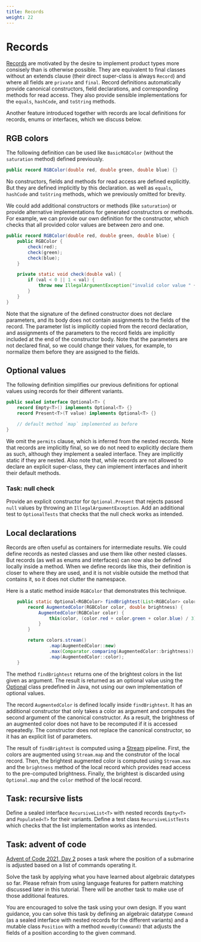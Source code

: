 ```yaml
---
title: Records
weight: 22
---
```


# Records

[Records](https://openjdk.java.net/jeps/395)
are motivated by the desire to implement product types
more consisely than is otherwise possible.
They are equivalent to final classes without an extends clause
(their direct super-class is always `Record`)
and where all fields are `private` and `final`.
Record definitions automatically provide canonical constructors,
field declarations, and corresponding methods for read access.
They also provide sensible implementations
for the `equals`, `hashCode`, and `toString` methods.

Another feature introduced together with records are
local definitions for records, enums or interfaces,
which we discuss below.

## RGB colors

The following definition can be used like `BasicRGBColor` 
(without the `saturation` method)
defined previously.

```java
public record RGBColor(double red, double green, double blue) {}
```

No constructors, fields and methods for read access are defined explicitly.
But they are defined implicitly by this declaration.
as well as `equals`, `hashCode` and `toString` methods,
which we previously omitted for brevity.

We could add additional constructors or methods (like `saturation`)
or provide alternative implementations for generated constructors or methods.
For example, we can provide our own definition for the constructor,
which checks that all provided color values are between zero and one.

```java
public record RGBColor(double red, double green, double blue) {
    public RGBColor {
        check(red);
        check(green);
        check(blue);
    }

    private static void check(double val) {
        if (val < 0 || 1 < val) {
            throw new IllegalArgumentException("invalid color value " + val);
        }
    }
}
```

Note that the signature of the defined constructor does not declare parameters,
and its body does not contain assignments to the fields of the record.
The parameter list is implicitly copied from the record declaration,
and assignments of the parameters to the record fields are implicitly included
at the end of the constructor body.
Note that the parameters are not declared final,
so we could change their values, for example, to normalize them
before they are assigned to the fields.

## Optional values

The following definition simplifies our previous definitions for optional values 
using records for their different variants.

```java
public sealed interface Optional<T> {
    record Empty<T>() implements Optional<T> {}
    record Present<T>(T value) implements Optional<T> {}

    // default method `map` implemented as before
}
```

We omit the `permits` clause, which is inferred from the nested records.
Note that records are implicitly final, 
so we do not need to explicitly declare them as such,
although they implement a sealed interface.
They are implicitly static if they are nested.
Also note that, 
while records are not allowed to declare an explicit super-class,
they can implement interfaces and inherit their default methods.

### Task: null check

Provide an explicit constructor for `Optional.Present`
that rejects passed `null` values
by throwing an `IllegalArgumentException`.
Add an additional test to `OptionalTests`
that checks that the null check works as intended.

## Local declarations

Records are often useful as containers for intermediate results.
We could define records as nested classes and use them like other nested classes.
But records (as well as enums and interfaces) can now also be defined locally
inside a method.
When we define records like this, 
their definition is closer to where they are used,
and it is not visible outside the method that contains it,
so it does not clutter the namespace.

Here is a static method inside `RGBColor` that demonstrates this technique.

```java
    public static Optional<RGBColor> findBrightest(List<RGBColor> colors) {
        record AugmentedColor(RGBColor color, double brightness) {
            AugmentedColor(RGBColor color) {
                this(color, (color.red + color.green + color.blue) / 3);
            }
        }

        return colors.stream()
                .map(AugmentedColor::new)
                .max(Comparator.comparing(AugmentedColor::brightness))
                .map(AugmentedColor::color);
    }
```

The method `findBrightest` returns one of the brightest colors
in the list given as argument.
The result is returned as an optional value
using the
[Optional](https://docs.oracle.com/en/java/javase/17/docs/api/java.base/java/util/Optional.html)
class predefined in Java, 
not using our own implementation of optional values.

The record `AugmentedColor` is defined locally inside `findBrightest`.
It has an additional constructor that only takes a color as argument
and computes the second argument of the canonical constructor.
As a result, 
the brightness of an augmented color does not have to be recomputed
if it is accessed repeatedly.
The constructor does not replace the canonical constructor,
so it has an explicit list of parameters.

The result of `findBrightest` is computed using a
[Stream](https://docs.oracle.com/en/java/javase/17/docs/api/java.base/java/util/stream/Stream.html)
pipeline.
First, the colors are augmented using `Stream.map` 
and the construtor of the local record.
Then, the brightest augmented color is computed using `Stream.max`
and the `brightness` method of the local record
which provides read access to the pre-computed brightness.
Finally, the brightest is discarded using `Optional.map`
and the `color` method of the local record.

## Task: recursive lists

Define a sealed interface `RecursiveList<T>` 
with nested records `Empty<T>` and `Populated<T>` for their variants.
Define a test class `RecursiveListTests`
which checks that the list implementation works as intended.

## Task: advent of code

[Advent of Code 2021, Day 2](https://adventofcode.com/2021/day/2)
poses a task where the position of a submarine is adjusted
based on a list of commands operating it.

Solve the task 
by applying what you have learned about algebraic datatypes so far.
Please refrain from using language features for pattern matching
discussed later in this tutorial.
There will be another task to make use of those additional features.

You are encouraged to solve the task using your own design.
If you want guidance,
you can solve this task by defining an algebraic datatype `Command`
(as a sealed interface with nested records for the different variants)
and a mutable class `Position` with a method `moveBy(Command)`
that adjusts the fields of a position according to the given command.

